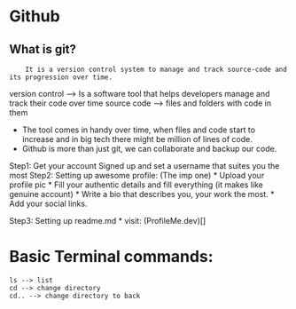 # Github
## What is git?
        It is a version control system to manage and track source-code and its progression over time.        

version control --> Is a software tool that helps developers manage and track their code over time
source code --> files and folders with code in them

* The tool comes in handy over time, when files and code start to increase and in big tech there might be million of lines of code.
* Github is more than just git, we can collaborate and backup our code.


Step1: Get your account Signed up and set a username that suites you the most
Step2: Setting up awesome profile: (The imp one)
    * Upload your profile pic
    * Fill your authentic details and fill everything (it makes like genuine account)
    * Write a bio that describes you, your work the most.
    * Add your social links.

Step3: Setting up readme.md
    * visit: (ProfileMe.dev)[]




# Basic Terminal commands:

```
ls --> list
cd --> change directory
cd.. --> change directory to back


```
